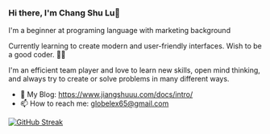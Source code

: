 ### Hi there, I'm Chang Shu Lu👋

I'm a beginner at programing language with marketing background

Currently learning to create modern and user-friendly interfaces. Wish to be a good coder. 💪🏻

I'm an efficient team player and love to learn new skills, open mind thinking, and always try to create or solve problems in many different ways.

- 🌱 My Blog: https://www.jiangshuuu.com/docs/intro/
- 📫 How to reach me: globelex65@gmail.com

[![GitHub Streak](https://streak-stats.demolab.com/?user=JiangShuuu)](https://git.io/streak-stats)

<!--
- Shields.io：https://shields.io/
- Emoji：https://www.emojiall.com/zh-hant
- Simple Icons： https://github.com/simple-icons/simple-icons/tree/master
- Badges4 Readme：https://github.com/alexandresanlim/Badges4-README.md-Profile
- Github Profile Trophy：https://github.com/ryo-ma/github-profile-trophy
- Github Streak Stats：https://github.com/DenverCoder1/github-readme-streak-stats
- Github Stats：https://github.com/anuraghazra/github-readme-stats
- Blog Post Workflow：https://github.com/gautamkrishnar/blog-post-workflow
- Awesome Github Profile Readme：https://github.com/abhisheknaiidu/awesome-github-profile-readme
-->
